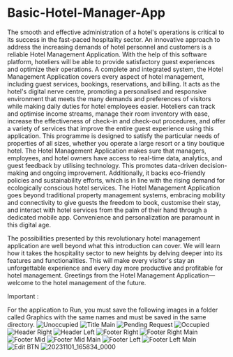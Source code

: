 # Basic-Hotel-Manager-App
The smooth and effective administration of a hotel's operations is critical to its success in the fast-paced hospitality sector. An innovative approach to address the increasing demands of hotel personnel and customers is a reliable Hotel Management Application. With the help of this software platform, hoteliers will be able to provide satisfactory guest experiences and optimize their operations.
A complete and integrated system, the Hotel Management Application covers every aspect of hotel management, including guest services, bookings, reservations, and billing. It acts as the hotel's digital nerve centre, promoting a personalised and responsive environment that meets the many demands and preferences of visitors while making daily duties for hotel employees easier. Hoteliers can track and optimise income streams, manage their room inventory with ease, increase the effectiveness of check-in and check-out procedures, and offer a variety of services that improve the entire guest experience using this application. This programme is designed to satisfy the particular needs of properties of all sizes, whether you operate a large resort or a tiny boutique hotel. 
The Hotel Management Application makes sure that managers, employees, and hotel owners have access to real-time data, analytics, and guest feedback by utilising technology. This promotes data-driven decision-making and ongoing improvement. Additionally, it backs eco-friendly policies and sustainability efforts, which is in line with the rising demand for ecologically conscious hotel services.
The Hotel Management Application goes beyond traditional property management systems, embracing mobility and connectivity to give guests the freedom to book, customise their stay, and interact with hotel services from the palm of their hand through a dedicated mobile app. Convenience and personalization are paramount in this digital age.

The possibilities presented by this revolutionary hotel management application are well beyond what this introduction can cover. We will learn how it takes the hospitality sector to new heights by delving deeper into its features and functionalities. This will make every visitor's stay an unforgettable experience and every day more productive and profitable for hotel management. Greetings from the Hotel Management Application—welcome to the hotel management of the future.

Important :

For the application to Run, you must save the following images in a folder called Graphics with the same names and must be saved in the same directory.
![Unoccupied](https://github.com/ridhwxn-vs/Basic-Hotel-Manager-App/assets/145800712/fe129538-76fe-4adf-a539-396625dee773)
![Title Main](https://github.com/ridhwxn-vs/Basic-Hotel-Manager-App/assets/145800712/7d6fdf95-d711-46bc-90db-74db7095affc)
![Pending Request](https://github.com/ridhwxn-vs/Basic-Hotel-Manager-App/assets/145800712/cab7c9f5-f16a-4a11-9450-ab093bc1acfc)
![Occupied](https://github.com/ridhwxn-vs/Basic-Hotel-Manager-App/assets/145800712/c528eca1-da77-4164-835d-aceea9363f42)
![Header Right](https://github.com/ridhwxn-vs/Basic-Hotel-Manager-App/assets/145800712/55388f3d-6203-4cd4-ba43-565ca9ae8598)
![Header Left](https://github.com/ridhwxn-vs/Basic-Hotel-Manager-App/assets/145800712/94820dd8-8c85-430b-acda-7ffa90f742fc)
![Footer Right](https://github.com/ridhwxn-vs/Basic-Hotel-Manager-App/assets/145800712/00ecf0be-28a9-46c8-96d1-63952448ff9c)
![Footer Right Main](https://github.com/ridhwxn-vs/Basic-Hotel-Manager-App/assets/145800712/ac3d34b3-5a82-401b-b0f5-45a124dd96a4)
![Footer Mid](https://github.com/ridhwxn-vs/Basic-Hotel-Manager-App/assets/145800712/0f1ac056-6916-4dd6-b3fc-b0b6b35675c7)
![Footer Mid Main](https://github.com/ridhwxn-vs/Basic-Hotel-Manager-App/assets/145800712/b4650b32-83ac-41eb-baec-5136593bc06d)
![Footer Left](https://github.com/ridhwxn-vs/Basic-Hotel-Manager-App/assets/145800712/fde3ede9-0388-4efa-83cd-d5eb4d880973)
![Footer Left Main](https://github.com/ridhwxn-vs/Basic-Hotel-Manager-App/assets/145800712/e6546ca3-920d-45c3-adf6-f562f1c88287)
![Edit BTN](https://github.com/ridhwxn-vs/Basic-Hotel-Manager-App/assets/145800712/a8491999-5671-4aee-9a49-c7c13f21f1cd)
![20231101_165834_0000](https://github.com/ridhwxn-vs/Basic-Hotel-Manager-App/assets/145800712/06ba4a37-3ac9-4c75-807b-198adefd6bcc)
